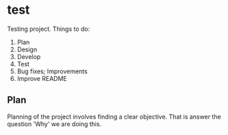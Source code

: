 # test
Testing project.
Things to do:
1. Plan
2. Design
3. Develop
4. Test
5. Bug fixes; Improvements
6. Improve README

## Plan
Planning of the project involves finding a clear objective. That is answer the question 'Why' we are doing this.
